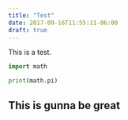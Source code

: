 ```yaml
---
title: "Test"
date: 2017-09-16T11:55:11-06:00
draft: true
---
```


This is a test.

```python
import math

print(math.pi)
```

## This is gunna be great

